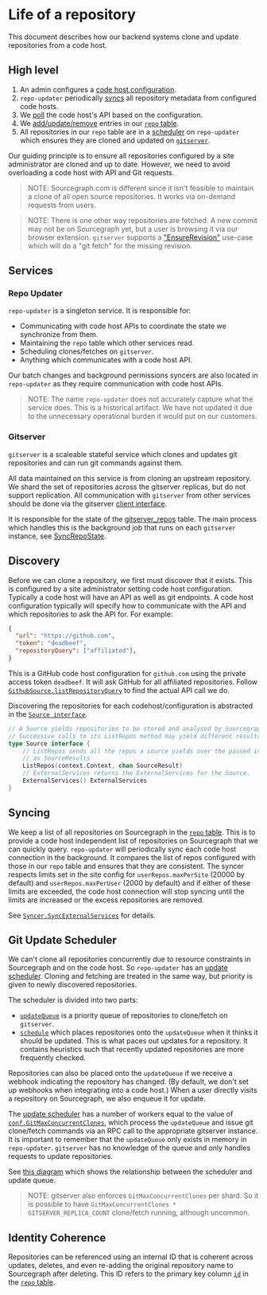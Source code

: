 # Life of a repository

This document describes how our backend systems clone and update repositories from a code host.

## High level

1. An admin configures a [code host configuration](https://sourcegraph.com/search?q=context:global+repo:%5Egithub%5C.com/sourcegraph/sourcegraph%24%40v3.36.3+file:%5Eschema/%28aws%7Cbit%7Cgit%7Cother%29.*schema%5C.json%24&patternType=literal).
2. `repo-updater` periodically [syncs](https://sourcegraph.com/github.com/sourcegraph/sourcegraph@v3.36.3/-/blob/internal/repos/syncer.go?L67) all repository metadata from configured code hosts.
1. We [poll](https://sourcegraph.com/github.com/sourcegraph/sourcegraph@v3.36.3/-/blob/internal/repos/syncer.go?L447) the code host's API based on the configuration.
2. We [add/update/remove](https://sourcegraph.com/github.com/sourcegraph/sourcegraph@v3.36.3/-/blob/internal/repos/syncer.go?L586) entries in our [`repo` table](https://sourcegraph.com/github.com/sourcegraph/sourcegraph@v3.36.3/-/blob/internal/database/schema.md#table-public-repo).
3. All repositories in our `repo` table are in a [scheduler](https://sourcegraph.com/github.com/sourcegraph/sourcegraph@v3.36.3/-/blob/internal/repos/scheduler.go#L107-110) on `repo-updater` which ensures they are cloned and updated on [`gitserver`](https://sourcegraph.com/github.com/sourcegraph/sourcegraph@v3.36.3/-/blob/cmd/gitserver/server/server.go#L787).

Our guiding principle is to ensure all repositories configured by a site administrator are cloned and up to date. However, we need to avoid overloading a code host with API and Git requests.

>NOTE: Sourcegraph.com is different since it isn't feasible to maintain a clone of all open source repositories. It works via on-demand requests from users.

>NOTE: There is one other way repositories are fetched. A new commit may not be on Sourcegraph yet, but a user is browsing it via our browser extension. `gitserver` supports a ["EnsureRevision"](https://sourcegraph.com/github.com/sourcegraph/sourcegraph@v3.36.3/-/blob/cmd/gitserver/server/server.go#L1278-1283) use-case which will do a "git fetch" for the missing revision.

## Services

### Repo Updater

`repo-updater` is a singleton service. It is responsible for:

* Communicating with code host APIs to coordinate the state we synchronize from them.
* Maintaining the `repo` table which other services read.
* Scheduling clones/fetches on `gitserver`.
* Anything which communicates with a code host API.

Our batch changes and background permissions syncers are also located in `repo-updater` as they require communication with code host APIs.

>NOTE: The name `repo-updater` does not accurately capture what the service does. This is a historical artifact. We have not updated it due to the unnecessary operational burden it would put on our customers.

### Gitserver

`gitserver` is a scaleable stateful service which clones and updates git repositories and can run git commands against them.

All data maintained on this service is from cloning an upstream repository. We shard the set of repositories across the gitserver replicas, but do not support replication. All communication with `gitserver` from other services should be done via the gitserver [client interface](https://sourcegraph.com/github.com/sourcegraph/sourcegraph@v3.42.2/-/blob/internal/gitserver/client.go?L167).

It is responsible for the state of the [gitserver_repos](https://sourcegraph.com/github.com/sourcegraph/sourcegraph@v3.42.2/-/blob/internal/database/schema.md#table-public-gitserver-repos) table. The main process which handles this is the background job that runs on each `gitserver` instance, see [SyncRepoState](https://sourcegraph.com/github.com/sourcegraph/sourcegraph@v3.42.2/-/blob/cmd/gitserver/server/server.go?L445).

## Discovery

Before we can clone a repository, we first must discover that it exists. This is configured by a site administrator setting code host configuration. Typically a code host will have an API as well as git endpoints. A code host configuration typically will specify how to communicate with the API and which repositories to ask the API for. For example:

``` json
{
  "url": "https://github.com",
  "token": "deadbeef",
  "repositoryQuery": ["affiliated"],
}
```

This is a GitHub code host configuration for `github.com` using the private access token `deadbeef`. It will ask GitHub for all affiliated repositories. Follow [`GithubSource.listRepositoryQuery`](https://sourcegraph.com/github.com/sourcegraph/sourcegraph@v3.36.3/-/blob/internal/repos/github.go#L806) to find the actual API call we do.

Discovering the repositories for each codehost/configuration is abstracted in the [`Source interface`](https://sourcegraph.com/github.com/sourcegraph/sourcegraph@v3.36.3/-/blob/internal/repos/sources.go#L76:1).

``` go
// A Source yields repositories to be stored and analysed by Sourcegraph.
// Successive calls to its ListRepos method may yield different results.
type Source interface {
	// ListRepos sends all the repos a source yields over the passed in channel
	// as SourceResults
	ListRepos(context.Context, chan SourceResult)
	// ExternalServices returns the ExternalServices for the Source.
	ExternalServices() ExternalServices
}
```

## Syncing

We keep a list of all repositories on Sourcegraph in the [`repo` table](https://sourcegraph.com/github.com/sourcegraph/sourcegraph@v3.36.3/-/blob/internal/database/schema.md#table-public-repo). This is to provide a code host independent list of repositories on Sourcegraph that we can quickly query. `repo-updater` will periodically sync each code host connection in the background. It compares the list of repos configured with those in our `repo` table and ensures that they are consistent. The syncer respects limits set in the site config for `userRepos.maxPerSite` (20000 by default) and `userRepos.maxPerUser` (2000 by default) and if either of these limits are exceeded, the code host connection will stop syncing until the limits are increased or the excess repositories are removed.

See [`Syncer.SyncExternalServices`](https://sourcegraph.com/github.com/sourcegraph/sourcegraph@v3.36.3/-/blob/internal/repos/syncer.go#L447) for details.

## Git Update Scheduler

We can't clone all repositories concurrently due to resource constraints in Sourcegraph and on the code host. So `repo-updater` has an [update scheduler](https://sourcegraph.com/github.com/sourcegraph/sourcegraph@v3.36.3/-/blob/internal/repos/scheduler.go). Cloning and fetching are treated in the same way, but priority is given to newly discovered repositories.

The scheduler is divided into two parts:

- [`updateQueue`](https://sourcegraph.com/github.com/sourcegraph/sourcegraph@v3.36.3/-/blob/internal/repos/scheduler.go#L469:6) is a priority queue of repositories to clone/fetch on `gitserver`.
- [`schedule`](https://sourcegraph.com/github.com/sourcegraph/sourcegraph@v3.36.3/-/blob/internal/repos/scheduler.go#L651:6) which places repositories onto the `updateQueue` when it thinks it should be updated. This is what paces out updates for a repository. It contains heuristics such that recently updated repositories are more frequently checked.

Repositories can also be placed onto the `updateQueue` if we receive a webhook indicating the repository has changed. (By default, we don't set up webhooks when integrating into a code host.) When a user directly visits a repository on Sourcegraph, we also enqueue it for update.

The [update scheduler](https://sourcegraph.com/github.com/sourcegraph/sourcegraph@v3.36.3/-/blob/internal/repos/scheduler.go#L174) has a number of workers equal to the value of [`conf.GitMaxConcurrentClones`](https://sourcegraph.com/github.com/sourcegraph/sourcegraph@v3.36.3/-/blob/schema/site.schema.json#L596-601), which process the `updateQueue` and issue git clone/fetch commands via an RPC call to the appropriate gitserver instance. It is important to remember that the `updateQueue` only exists in memory in `repo-updater`. `gitserver` has no knowledge of the queue and only handles requests to update repositories.

See [this diagram](update-queue.svg) which shows the relationship between the scheduler and update queue.

>NOTE: gitserver also enforces `GitMaxConcurrentClones` per shard. So it is possible to have `GitMaxConcurrentClones * GITSERVER_REPLICA_COUNT` clone/fetch running, although uncommon.

## Identity Coherence

Repositories can be referenced using an internal ID that is coherent across updates, deletes, and even re-adding the original repository name to Sourcegraph after deleting. This ID refers to the primary key column [`id`](https://sourcegraph.com/github.com/khulnasoft/khulnasoft/-/blob/internal/types/types.go#L33) in the [`repo` table](https://sourcegraph.com/github.com/sourcegraph/sourcegraph@v3.36.3/-/blob/internal/database/schema.md#table-public-repo).
